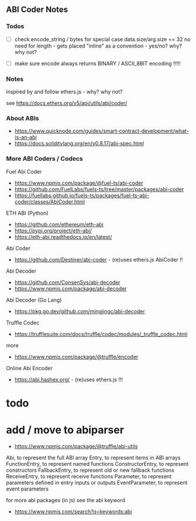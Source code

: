 ##  ABI Coder Notes


### Todos

- [ ] check encode_string / bytes  for special case data.size/arg.size == 32
           no need for length - gets placed "inline" as a convention - yes/no? why? why not?

- [ ]  make sure encode always returns BINARY / ASCII_8BIT encoding !!!!!




### Notes

inspired by and follow ethers.js  - why? why not?

see <https://docs.ethers.org/v5/api/utils/abi/coder/>


### About ABIs

- <https://www.quicknode.com/guides/smart-contract-development/what-is-an-abi>
- <https://docs.soliditylang.org/en/v0.8.17/abi-spec.html>



### More ABI Coders / Codecs




Fuel Abi Coder

- <https://www.npmjs.com/package/@fuel-ts/abi-coder>
- <https://github.com/FuelLabs/fuels-ts/tree/master/packages/abi-coder>
- <https://fuellabs.github.io/fuels-ts/packages/fuel-ts-abi-coder/classes/AbiCoder.html>

ETH ABI (Python)

- <https://github.com/ethereum/eth-abi>
- <https://pypi.org/project/eth-abi/>
- <https://eth-abi.readthedocs.io/en/latest/>



Abi Coder

- <https://github.com/Destiner/abi-coder>  - (re)uses ethers.js AbiCoder !!


Abi Decoder
- <https://github.com/ConsenSys/abi-decoder>
- <https://www.npmjs.com/package/abi-decoder>



Abi Decoder (Go Lang)
- <https://pkg.go.dev/github.com/mingjingc/abi-decoder>



Truffle Codec
- <https://trufflesuite.com/docs/truffle/codec/modules/_truffle_codec.html>



more

- <https://www.npmjs.com/package/@truffle/encoder>


Online Abi Encoder
- <https://abi.hashex.org/>   - (re)uses ethers.js !!!


####
#   todo
#  add / move to  abiparser

- <https://www.npmjs.com/package/@truffle/abi-utils>

Abi, to represent the full ABI array
Entry, to represent items in ABI arrays
FunctionEntry, to represent named functions
ConstructorEntry, to represent constructors
FallbackEntry, to represent old or new fallback functions
ReceiveEntry, to represent receive functions
Parameter, to represent parameters defined in entry inputs or outputs
EventParameter, to represent event parameters


for more abi packages (in js) see the abi keyword
- <https://www.npmjs.com/search?q=keywords:abi>

